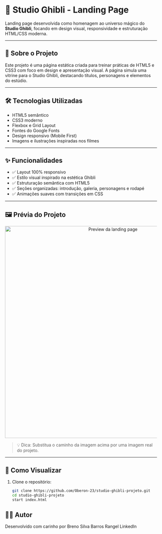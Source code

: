 

# 🌸 Studio Ghibli - Landing Page

Landing page desenvolvida como homenagem ao universo mágico do **Studio Ghibli**, focando em design visual, responsividade e estruturação HTML/CSS moderna.

---

## 🎨 Sobre o Projeto

Este projeto é uma página estática criada para treinar práticas de HTML5 e CSS3 com foco em design e apresentação visual. A página simula uma vitrine para o Studio Ghibli, destacando títulos, personagens e elementos do estúdio.

---

## 🛠️ Tecnologias Utilizadas

- HTML5 semântico  
- CSS3 moderno  
- Flexbox e Grid Layout  
- Fontes do Google Fonts  
- Design responsivo (Mobile First)  
- Imagens e ilustrações inspiradas nos filmes

---

## ✨ Funcionalidades

- ✅ Layout 100% responsivo  
- ✅ Estilo visual inspirado na estética Ghibli  
- ✅ Estruturação semântica com HTML5  
- ✅ Seções organizadas: introdução, galeria, personagens e rodapé  
- ✅ Animações suaves com transições em CSS  

---

## 🖼️ Prévia do Projeto

<p align="center">
  <img src="assets/screenshot-ghibli.png" width="700" alt="Preview da landing page" />
</p>

> 💡 Dica: Substitua o caminho da imagem acima por uma imagem real do projeto.

---

## 🚀 Como Visualizar

1. Clone o repositório:
   ```bash
   git clone https://github.com/Oberon-23/studio-ghibli-projeto.git
   cd studio-ghibli-projeto
   start index.html
   ```

## 👨‍💻 Autor
Desenvolvido com carinho por Breno Silva Barros Rangel
LinkedIn 

